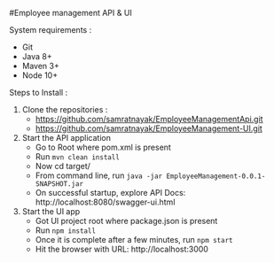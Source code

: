 #Employee management API & UI

System requirements : 

 - Git
 - Java 8+
 - Maven 3+
 - Node 10+

Steps to Install : 

 1) Clone the repositories : 
     - https://github.com/samratnayak/EmployeeManagementApi.git
     - https://github.com/samratnayak/EmployeeManagement-UI.git
 3) Start the API application
     - Go to Root where pom.xml is present
     - Run `mvn clean install`
     - Now cd target/
     - From command line, run `java -jar EmployeeManagement-0.0.1-SNAPSHOT.jar`
     - On successful startup, explore API Docs: http://localhost:8080/swagger-ui.html
 5) Start the UI app
    - Got UI project root where package.json is present
    - Run `npm install`
    - Once it is complete after a few minutes, run `npm start`
    - Hit the browser with URL: http://localhost:3000 
 
